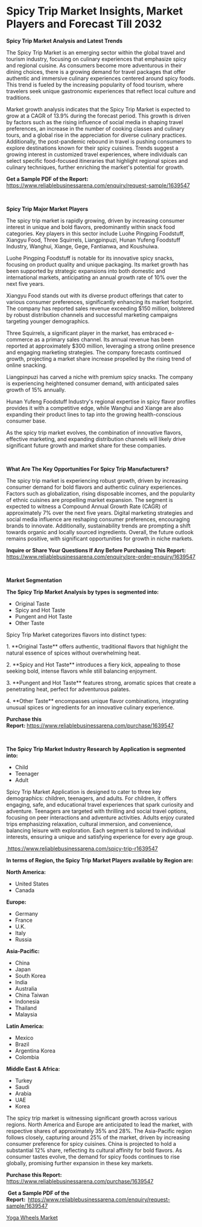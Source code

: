 <p><h1>Spicy Trip Market Insights, Market Players and Forecast Till 2032</h1></p><p><strong>Spicy Trip Market Analysis and Latest Trends</strong></p>
<p><p>The Spicy Trip Market is an emerging sector within the global travel and tourism industry, focusing on culinary experiences that emphasize spicy and regional cuisine. As consumers become more adventurous in their dining choices, there is a growing demand for travel packages that offer authentic and immersive culinary experiences centered around spicy foods. This trend is fueled by the increasing popularity of food tourism, where travelers seek unique gastronomic experiences that reflect local culture and traditions.</p><p>Market growth analysis indicates that the Spicy Trip Market is expected to grow at a CAGR of 13.9% during the forecast period. This growth is driven by factors such as the rising influence of social media in shaping travel preferences, an increase in the number of cooking classes and culinary tours, and a global rise in the appreciation for diverse culinary practices. Additionally, the post-pandemic rebound in travel is pushing consumers to explore destinations known for their spicy cuisines. Trends suggest a growing interest in customized travel experiences, where individuals can select specific food-focused itineraries that highlight regional spices and culinary techniques, further enriching the market's potential for growth.</p></p>
<p><strong>Get a Sample PDF of the Report:&nbsp;</strong> <a href="https://www.reliablebusinessarena.com/enquiry/request-sample/1639547?utm_campaign=2514&utm_medium=2&utm_source=Github&utm_content=ia&utm_term=05042025&utm_id=spicy-trip">https://www.reliablebusinessarena.com/enquiry/request-sample/1639547</a></p>
<p>&nbsp;</p>
<p><strong>Spicy Trip Major Market Players</strong></p>
<p><p>The spicy trip market is rapidly growing, driven by increasing consumer interest in unique and bold flavors, predominantly within snack food categories. Key players in this sector include Luohe Pingping Foodstuff, Xiangyu Food, Three Squirrels, Liangpinpuzi, Hunan Yufeng Foodstuff Industry, Wanghui, Xiange, Gege, Fantianwa, and Koushuiwa. </p><p>Luohe Pingping Foodstuff is notable for its innovative spicy snacks, focusing on product quality and unique packaging. Its market growth has been supported by strategic expansions into both domestic and international markets, anticipating an annual growth rate of 10% over the next five years.</p><p>Xiangyu Food stands out with its diverse product offerings that cater to various consumer preferences, significantly enhancing its market footprint. The company has reported sales revenue exceeding $150 million, bolstered by robust distribution channels and successful marketing campaigns targeting younger demographics.</p><p>Three Squirrels, a significant player in the market, has embraced e-commerce as a primary sales channel. Its annual revenue has been reported at approximately $300 million, leveraging a strong online presence and engaging marketing strategies. The company forecasts continued growth, projecting a market share increase propelled by the rising trend of online snacking.</p><p>Liangpinpuzi has carved a niche with premium spicy snacks. The company is experiencing heightened consumer demand, with anticipated sales growth of 15% annually. </p><p>Hunan Yufeng Foodstuff Industry's regional expertise in spicy flavor profiles provides it with a competitive edge, while Wanghui and Xiange are also expanding their product lines to tap into the growing health-conscious consumer base.</p><p>As the spicy trip market evolves, the combination of innovative flavors, effective marketing, and expanding distribution channels will likely drive significant future growth and market share for these companies.</p></p>
<p>&nbsp;</p>
<p><strong>What Are The Key Opportunities For Spicy Trip Manufacturers?</strong></p>
<p><p>The spicy trip market is experiencing robust growth, driven by increasing consumer demand for bold flavors and authentic culinary experiences. Factors such as globalization, rising disposable incomes, and the popularity of ethnic cuisines are propelling market expansion. The segment is expected to witness a Compound Annual Growth Rate (CAGR) of approximately 7% over the next five years. Digital marketing strategies and social media influence are reshaping consumer preferences, encouraging brands to innovate. Additionally, sustainability trends are prompting a shift towards organic and locally sourced ingredients. Overall, the future outlook remains positive, with significant opportunities for growth in niche markets.</p></p>
<p><strong>Inquire or Share Your Questions If Any Before Purchasing This Report:</strong> <a href="https://www.reliablebusinessarena.com/enquiry/pre-order-enquiry/1639547?utm_campaign=2514&utm_medium=2&utm_source=Github&utm_content=ia&utm_term=05042025&utm_id=spicy-trip">https://www.reliablebusinessarena.com/enquiry/pre-order-enquiry/1639547</a></p>
<p>&nbsp;</p>
<p><strong>Market Segmentation</strong></p>
<p><strong>The Spicy Trip Market Analysis by types is segmented into:</strong></p>
<p><ul><li>Original Taste</li><li>Spicy and Hot Taste</li><li>Pungent and Hot Taste</li><li>Other Taste</li></ul></p>
<p><p>Spicy Trip Market categorizes flavors into distinct types: </p><p>1. **Original Taste** offers authentic, traditional flavors that highlight the natural essence of spices without overwhelming heat.</p><p>2. **Spicy and Hot Taste** introduces a fiery kick, appealing to those seeking bold, intense flavors while still balancing enjoyment.</p><p>3. **Pungent and Hot Taste** features strong, aromatic spices that create a penetrating heat, perfect for adventurous palates.</p><p>4. **Other Taste** encompasses unique flavor combinations, integrating unusual spices or ingredients for an innovative culinary experience.</p></p>
<p><strong>Purchase this Report:&nbsp;</strong><a href="https://www.reliablebusinessarena.com/purchase/1639547?utm_campaign=2514&utm_medium=2&utm_source=Github&utm_content=ia&utm_term=05042025&utm_id=spicy-trip">https://www.reliablebusinessarena.com/purchase/1639547</a></p>
<p>&nbsp;</p>
<p><strong>The Spicy Trip Market Industry Research by Application is segmented into:</strong></p>
<p><ul><li>Child</li><li>Teenager</li><li>Adult</li></ul></p>
<p><p>Spicy Trip Market Application is designed to cater to three key demographics: children, teenagers, and adults. For children, it offers engaging, safe, and educational travel experiences that spark curiosity and adventure. Teenagers are targeted with thrilling and social travel options, focusing on peer interactions and adventure activities. Adults enjoy curated trips emphasizing relaxation, cultural immersion, and convenience, balancing leisure with exploration. Each segment is tailored to individual interests, ensuring a unique and satisfying experience for every age group.</p></p>
<p><a href="https://www.reliablebusinessarena.com/spicy-trip-r1639547?utm_campaign=2514&utm_medium=2&utm_source=Github&utm_content=ia&utm_term=05042025&utm_id=spicy-trip">&nbsp;https://www.reliablebusinessarena.com/spicy-trip-r1639547</a></p>
<p><strong>In terms of Region, the Spicy Trip Market Players available by Region are:</strong></p>
<p>
    <p> <strong> North America: </strong>
        <ul>
            <li>United States</li>
            <li>Canada</li>
        </ul>
        </p> 
    <p> <strong> Europe: </strong>
        <ul>
            <li>Germany</li>
            <li>France</li>
            <li>U.K.</li>
            <li>Italy</li>
            <li>Russia</li>
        </ul>
        </p> 
    <p> <strong> Asia-Pacific: </strong>
        <ul>
            <li>China</li>
            <li>Japan</li>
            <li>South Korea</li>
            <li>India</li>
            <li>Australia</li>
            <li>China Taiwan</li>
            <li>Indonesia</li>
            <li>Thailand</li>
            <li>Malaysia</li>
        </ul>
        </p> 
    <p> <strong> Latin America: </strong>
        <ul>
            <li>Mexico</li>
            <li>Brazil</li>
            <li>Argentina Korea</li>
            <li>Colombia</li>
        </ul>
        </p> 
    <p> <strong> Middle East & Africa: </strong>
        <ul>
            <li>Turkey</li>
            <li>Saudi</li>
            <li>Arabia</li>
            <li>UAE</li>
            <li>Korea</li>
        </ul>
    </p>
    </p>
<p><p>The spicy trip market is witnessing significant growth across various regions. North America and Europe are anticipated to lead the market, with respective shares of approximately 35% and 28%. The Asia-Pacific region follows closely, capturing around 25% of the market, driven by increasing consumer preference for spicy cuisines. China is projected to hold a substantial 12% share, reflecting its cultural affinity for bold flavors. As consumer tastes evolve, the demand for spicy foods continues to rise globally, promising further expansion in these key markets.</p></p>
<p><strong>Purchase this Report: </strong><a href="https://www.reliablebusinessarena.com/purchase/1639547?utm_campaign=2514&utm_medium=2&utm_source=Github&utm_content=ia&utm_term=05042025&utm_id=spicy-trip">https://www.reliablebusinessarena.com/purchase/1639547</a></p>
<p>&nbsp;<strong>Get a Sample PDF of the Report:&nbsp;&nbsp;</strong><a href="https://www.reliablebusinessarena.com/enquiry/request-sample/1639547?utm_campaign=2514&utm_medium=2&utm_source=Github&utm_content=ia&utm_term=05042025&utm_id=spicy-trip">https://www.reliablebusinessarena.com/enquiry/request-sample/1639547</a></p>
<p><strong></strong></p>
<p><p><a href="https://github.com/WashimHussain441/Market-Research-Report-List-2/blob/main/yoga-wheels-market.md?utm_campaign=2514&utm_medium=2&utm_source=Github&utm_content=ia&utm_term=05042025&utm_id=spicy-trip">Yoga Wheels Market</a></p></p>